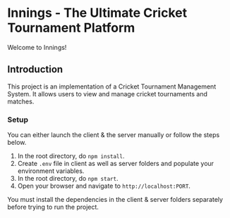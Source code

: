 # Innings - The Ultimate Cricket Tournament Platform

Welcome to Innings!

## Introduction

This project is an implementation of a Cricket Tournament Management System. It allows users to view and manage cricket tournaments and matches.

### Setup

You can either launch the client & the server manually or follow the steps below.

1. In the root directory, do <code>npm install</code>.
2. Create <code>.env</code> file in client as well as server folders and populate your environment variables.
3. In the root directory, do <code>npm start</code>.
4. Open your browser and navigate to <code>http://localhost:PORT</code>.

You must install the dependencies in the client & server folders separately before trying to run the project.
